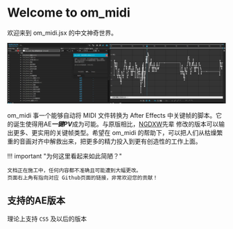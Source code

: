 # Welcome to om_midi

欢迎来到 om_midi.jsx 的中文神奇世界。

[![Index](/gallery/index1.webp)](/gallery/index1.webp)

om_midi 事一个能够自动将 MIDI 文件转换为 After Effects 中关键帧的脚本。它的诞生使得用AE***一键PV***成为可能。与原版相比，[NGDXW](https://space.bilibili.com/40208180)先辈 修改的版本可以输出更多、更实用的关键帧类型。希望在 om_midi 的帮助下，可以把人们从枯燥繁重的音画对齐中解救出来，把更多的精力投入到更有创造性的工作上面。

!!! important "为何这里看起来如此简陋？"

    文档正在施工中，任何内容都不准确且可能遭到大幅更改。
    页面右上角有指向对应 Github页面的链接，非常欢迎您的贡献！

## 支持的AE版本

理论上支持 `CS5` 及以后的版本